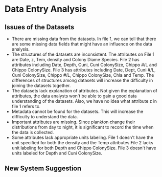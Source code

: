 # Data Entry Analysis
## Issues of the Datasets
* There are missing data from the datasets. In file 1, we can tell that there are some missing data fields that might have an influence on the data analysis.
* The structures of the datasets are inconsistent. The attributes on File 1 are Date, z, Tem, density and Colony Diame Species. File 2 has attributes including Date, Depth, Cuni, Cuni ColonySize, Chippo #/L and Chippo ColonySize. File 3 has attributes including Date, Dept, Cuni #/L, Cuni ColonySize, Chippo #/L, Chippo ColonySize, Chla and Temp. The differences of structures among datasets will increase the difficulty in joining the datasets together. 
* The datasets lack explanation of attributes. Not given the explanation of attributes, the data analysts won't be able to gain a good data understanding of the datasets. Also, we have no idea what attribute z in file 1 refers to.
* Metadata cannot be found for the datasets. This will increase the difficulty to understand the data.
* Important attributes are missing. Since plankton change their distributions from day to night, it is significant to record the time when the data is collected. 
* Some attributes lack appropriate units labeling. File 1 doesn't have the unit specified for both the density and the Temp attributes.File 2 lacks unit labeling for both Depth and Chippo ColonySize. File 3 doesn't have units labeled for Depth and Cuni ColonySize. 

## New System Suggestion


